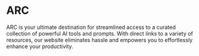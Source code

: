 # ARC
ARC is your ultimate destination for streamlined access to a curated collection of powerful AI tools and prompts. With direct links to a variety of resources, our website eliminates hassle and empowers you to effortlessly enhance your productivity.
